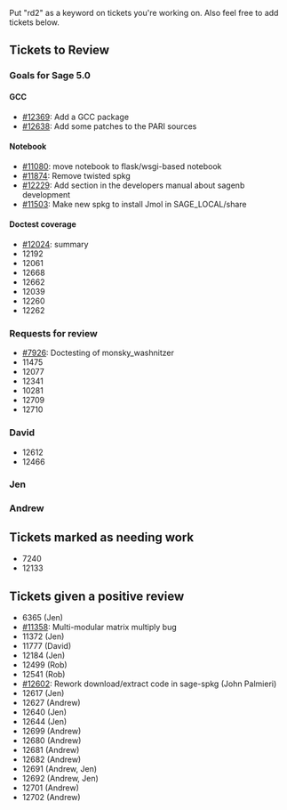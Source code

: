 
Put "rd2" as a keyword on tickets you're working on.  Also feel free to add tickets below. 


## Tickets to Review


### Goals for Sage 5.0


#### GCC

* <a class="http" href="http://trac.sagemath.org/sage_trac/ticket/12369">#12369</a>: Add a GCC package 
* <a class="http" href="http://trac.sagemath.org/sage_trac/ticket/12638">#12638</a>: Add some patches to the PARI sources 

#### Notebook

* <a class="http" href="http://trac.sagemath.org/sage_trac/ticket/11080">#11080</a>: move notebook to flask/wsgi-based notebook 
* <a class="http" href="http://trac.sagemath.org/sage_trac/ticket/11874">#11874</a>: Remove twisted spkg 
* <a class="http" href="http://trac.sagemath.org/sage_trac/ticket/12229">#12229</a>: Add section in the developers manual about sagenb development 
* <a class="http" href="http://trac.sagemath.org/sage_trac/ticket/11503">#11503</a>: Make new spkg to install Jmol in SAGE_LOCAL/share 

#### Doctest coverage

* <a class="http" href="http://trac.sagemath.org/sage_trac/ticket/12024">#12024</a>: summary 
* 12192 
* 12061 
* 12668 
* 12662 
* 12039 
* 12260 
* 12262 

### Requests for review

* <a class="http" href="http://trac.sagemath.org/sage_trac/ticket/7926">#7926</a>: Doctesting of monsky_washnitzer 
* 11475 
* 12077 
* 12341 
* 10281 
* 12709 
* 12710 

### David

* 12612 
* 12466  

### Jen


### Andrew


## Tickets marked as needing work

* 7240 
* 12133 

## Tickets given a positive review

* 6365 (Jen) 
* <a class="http" href="http://trac.sagemath.org/sage_trac/ticket/11358">#11358</a>: Multi-modular matrix multiply bug 
* 11372 (Jen) 
* 11777 (David) 
* 12184 (Jen)  
* 12499 (Rob) 
* 12541 (Rob) 
* <a class="http" href="http://trac.sagemath.org/sage_trac/ticket/12602">#12602</a>: Rework download/extract code in sage-spkg (John Palmieri) 
* 12617 (Jen)  
* 12627 (Andrew) 
* 12640 (Jen) 
* 12644 (Jen) 
* 12699 (Andrew) 
* 12680 (Andrew) 
* 12681 (Andrew) 
* 12682 (Andrew) 
* 12691 (Andrew, Jen) 
* 12692 (Andrew, Jen) 
* 12701 (Andrew) 
* 12702 (Andrew) 